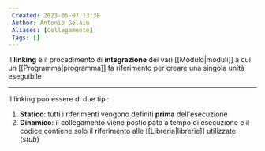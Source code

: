 ```yaml
---
 Created: 2023-05-07 13:38
 Author: Antonio Gelain
 Aliases: [Collegamento]
 Tags: []
---
```


Il **linking** è il procedimento di **integrazione** dei vari [[Modulo|moduli]] a cui un [[Programma|programma]] fa riferimento per creare una singola unità eseguibile

---

Il linking può essere di due tipi:
1. **Statico**: tutti i riferimenti vengono definiti **prima** dell'esecuzione
2. **Dinamico**: il collegamento viene posticipato a tempo di esecuzione e il codice contiene solo il riferimento alle [[Libreria|librerie]] utilizzate (*stub*)